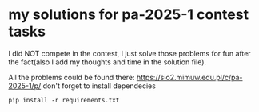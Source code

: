 # my solutions for pa-2025-1 contest tasks
I did NOT compete in the contest,
I just solve those problems for fun after the fact(also I add my thoughts and time in the solution file).

All the problems could be found there: https://sio2.mimuw.edu.pl/c/pa-2025-1/p/
don't forget to install dependecies

```
pip install -r requirements.txt
```
